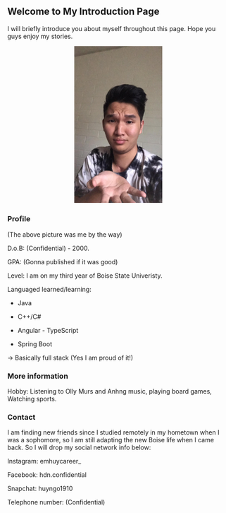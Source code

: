## Welcome to My Introduction Page

I will briefly introduce you about myself throughout this page. Hope you guys enjoy my stories. 


<p align="center">
  <img src="deptrai.jpg" width="200" title="hover text">


### Profile 
  
(The above picture was me by the way) 

D.o.B: (Confidential) - 2000. 
  
GPA: (Gonna published if it was good) 
  
Level: I am on my third year of Boise State Univeristy. 

Languaged learned/learning: 
  
  * Java 

  * C++/C#
 
  * Angular - TypeScript 
  
  * Spring Boot 
  
  -> Basically full stack (Yes I am proud of it!) 
 
### More information 
  
  Hobby: Listening to Olly Murs and Anhng music, playing board games, Watching sports.  


### Contact 

I am finding new friends since I studied remotely in my hometown when I was a sophomore, so I am
still adapting the new Boise life when I came back. So I will drop my social network info below: 

Instagram: emhuycareer_

Facebook: hdn.confidential

Snapchat: huyngo1910

Telephone number: (Confidential)

